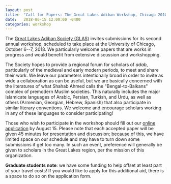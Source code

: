 ```yaml
---
layout: post
title:  "Call for Papers: The Great Lakes Adiban Workshop, Chicago 2018"
date:   2018-06-15 12:00:00 -0400
categories: workshop
---
```


The [Great Lakes Adiban Society (GLAS)](https://greatlakesadiban.github.io/) invites submissions for its second annual workshop, scheduled to take place at the University of Chicago, October 6--7, 2018. We particularly welcome papers that are works in progress and would benefit from extensive discussion and workshopping.

The Society hopes to provide a regional forum for scholars of *adab*, particularly of the medieval and early modern periods, to meet and share their work. We leave our parameters intentionally broad in order to invite as wide a collaboration as can be useful, but we are basically concerned with the literatures of what Shahab Ahmed calls the "Bengal-to-Balkans" complex of premodern Muslim societies. This naturally includes the major Islamicate languages of Arabic, Persian, Turkish, and Urdu, as well as others (Armenian, Georgian, Hebrew, Spanish) that also participate in similar literary conventions. We welcome and encourage scholars working in any of these languages to consider participating!

Those who wish to participate in the workshop should fill out our [online application](https://goo.gl/forms/VcFedoP3CDibSXNW2) by August 15. Please note that each accepted paper will be given 45 minutes for presentation and discussion; because of this, we have limited space on our schedule and may have to turn down some submissions if get too many. In such an event, preference will generally be given to scholars in the Great Lakes region, per the mission of this organization. 

**Graduate students note**: we have some funding to help offset at least part of your travel costs! If you would like to apply for this additional aid, there is a space to do so on the application form.
